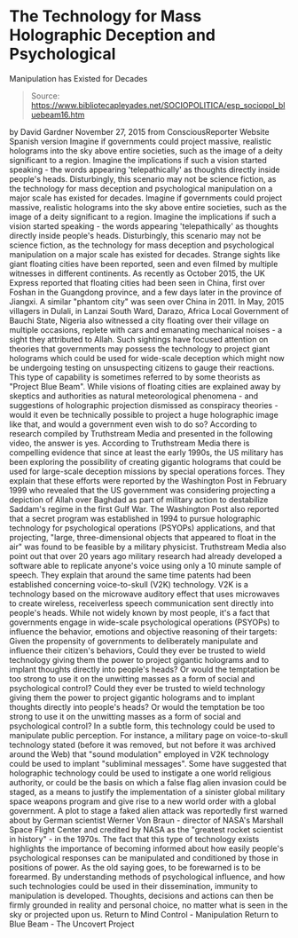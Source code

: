 # The Technology for Mass Holographic Deception and Psychological 
Manipulation has Existed for Decades

> Source: https://www.bibliotecapleyades.net/SOCIOPOLITICA/esp_sociopol_bluebeam16.htm

by David Gardner November 27, 2015 from ConsciousReporter Website
Spanish version
Imagine if governments could project massive, realistic holograms into the sky above entire societies, such as the image of a deity significant to a region. Imagine the implications if such a vision started speaking - the words appearing 'telepathically' as thoughts directly inside people's heads. Disturbingly, this scenario may not be science fiction, as the technology for mass deception and psychological manipulation on a major scale has existed for decades.
Imagine if governments could project massive, realistic holograms into the sky above entire societies, such as the image of a deity significant to a region.
Imagine the implications if such a vision started speaking - the words appearing 'telepathically' as thoughts directly inside people's heads.
Disturbingly, this scenario may not be science fiction, as the technology for mass deception and psychological manipulation on a major scale has existed for decades.
Strange sights like giant floating cities have been reported, seen and even filmed by multiple witnesses in different continents.
As recently as October 2015, the UK Express reported that floating cities had been seen in China, first over Foshan in the Guangdong province, and a few days later in the province of Jiangxi.
A similar "phantom city" was seen over China in 2011.
In May, 2015 villagers in Dulali, in Lanzai South Ward, Darazo, Africa Local Government of Bauchi State, Nigeria also witnessed a city floating over their village on multiple occasions, replete with cars and emanating mechanical noises - a sight they attributed to Allah.
Such sightings have focused attention on theories that governments may possess the technology to project giant holograms which could be used for wide-scale deception which might now be undergoing testing on unsuspecting citizens to gauge their reactions.
This type of capability is sometimes referred to by some theorists as "Project Blue Beam".
While visions of floating cities are explained away by skeptics and authorities as natural meteorological phenomena - and suggestions of holographic projection dismissed as conspiracy theories - would it even be technically possible to project a huge holographic image like that, and would a government even wish to do so?
According to research compiled by Truthstream Media and presented in the following video, the answer is yes.
According to Truthstream Media there is compelling evidence that since at least the early 1990s, the US military has been exploring the possibility of creating gigantic holograms that could be used for large-scale deception missions by special operations forces.
They explain that these efforts were reported by the Washington Post in February 1999 who revealed that the US government was considering projecting a depiction of Allah over Baghdad as part of military action to destabilize Saddam's regime in the first Gulf War.
The Washington Post also reported that a secret program was established in 1994 to pursue holographic technology for psychological operations (PSYOPs) applications, and that projecting,
"large, three-dimensional objects that appeared to float in the air" was found to be feasible by a military physicist.
Truthstream Media also point out that over 20 years ago military research had already developed a software able to replicate anyone's voice using only a 10 minute sample of speech.
They explain that around the same time patents had been established concerning voice-to-skull (V2K) technology.
V2K is a technology based on the microwave auditory effect that uses microwaves to create wireless, receiverless speech communication sent directly into people's heads.
While not widely known by most people, it's a fact that governments engage in wide-scale psychological operations (PSYOPs) to influence the behavior, emotions and objective reasoning of their targets:
Given the propensity of governments to deliberately manipulate and influence their citizen's behaviors,
Could they ever be trusted to wield technology giving them the power to project gigantic holograms and to implant thoughts directly into people's heads? Or would the temptation be too strong to use it on the unwitting masses as a form of social and psychological control?
Could they ever be trusted to wield technology giving them the power to project gigantic holograms and to implant thoughts directly into people's heads?
Or would the temptation be too strong to use it on the unwitting masses as a form of social and psychological control?
In a subtle form, this technology could be used to manipulate public perception.
For instance, a military page on voice-to-skull technology stated (before it was removed, but not before it was archived around the Web) that "sound modulation" employed in V2K technology could be used to implant "subliminal messages".
Some have suggested that holographic technology could be used to instigate a one world religious authority, or could be the basis on which a false flag alien invasion could be staged, as a means to justify the implementation of a sinister global military space weapons program and give rise to a new world order with a global government.
A plot to stage a faked alien attack was reportedly first warned about by German scientist Werner Von Braun - director of NASA's Marshall Space Flight Center and credited by NASA as the "greatest rocket scientist in history" - in the 1970s.
The fact that this type of technology exists highlights the importance of becoming informed about how easily people's psychological responses can be manipulated and conditioned by those in positions of power.
As the old saying goes,
to be forewarned is to be forearmed.
By understanding methods of psychological influence, and how such technologies could be used in their dissemination, immunity to manipulation is developed.
Thoughts, decisions and actions can then be firmly grounded in reality and personal choice, no matter what is seen in the sky or projected upon us.
Return to Mind Control - Manipulation
Return to Blue Beam - The Uncovert Project
